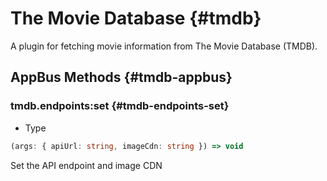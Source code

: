 # The Movie Database {#tmdb}

A plugin for fetching movie information from The Movie Database (TMDB).

## AppBus Methods {#tmdb-appbus}

### tmdb.endpoints:set {#tmdb-endpoints-set}

- Type
```ts
(args: { apiUrl: string, imageCdn: string }) => void
```

Set the API endpoint and image CDN
